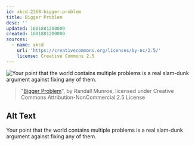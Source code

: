 ```yaml
---
id: xkcd.2368-bigger-problem
title: Bigger Problem
desc: ''
updated: 1601881200000
created: 1601881200000
sources:
  - name: xkcd
    url: 'https://creativecommons.org/licenses/by-nc/2.5/'
    license: Creative Commons 2.5
---
```

![Your point that the world contains multiple problems is a real slam-dunk argument against fixing any of them.](https://imgs.xkcd.com/comics/bigger_problem.png)
> "[Bigger Problem](https://xkcd.com/2368/)", by Randall Munroe, licensed under Creative Commons Attribution-NonCommercial 2.5 License

## Alt Text
Your point that the world contains multiple problems is a real slam-dunk argument against fixing any of them.
